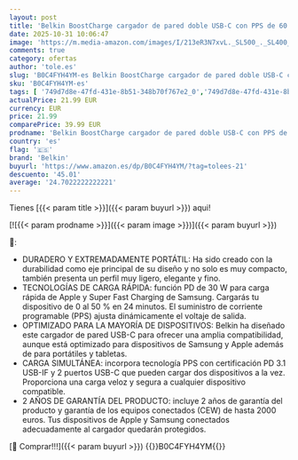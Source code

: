 ```yaml
---
layout: post
title: 'Belkin BoostCharge cargador de pared doble USB-C con PPS de 60 W  cargador USB para iPhone 16  15 y iPad  Samsung Galaxy y Google Pixel  compatible con cables USB-C a Lightning y cables USB-C a USB-C'
date: 2025-10-31 10:06:47
image: 'https://m.media-amazon.com/images/I/213eR3N7xvL._SL500_._SL400_.jpg'
comments: true
category: ofertas
author: 'tole.es'
slug: 'B0C4FYH4YM-es Belkin BoostCharge cargador de pared doble USB-C con PPS...'
sku: 'B0C4FYH4YM-es'
tags: [ '749d7d8e-47fd-431e-8b51-348b70f767e2_0','749d7d8e-47fd-431e-8b51-348b70f767e2_6901','749d7d8e-47fd-431e-8b51-348b70f767e2_8501','Accesorios para móviles','Arborist Merchandising Root','CML-Tech','Cargadores de móvil de red','Cargadores para móviles','Comunicación móvil y accesorios','Electrónica','Peripherals & Accessories','Self Service','Special Features Stores','Top Brands Tech Peripherals','Top Brands Tech Selection','belkin','ipad','iphone','🇪🇸', ]
actualPrice: 21.99 EUR
currency: EUR
price: 21.99
comparePrice: 39.99 EUR
prodname: 'Belkin BoostCharge cargador de pared doble USB-C con PPS de 60 W  cargador USB para iPhone 16  15 y iPad  Samsung Galaxy y Google Pixel  compatible con cables USB-C a Lightning y cables USB-C a USB-C'
country: 'es'
flag: '🇪🇸'
brand: 'Belkin'
buyurl: 'https://www.amazon.es/dp/B0C4FYH4YM/?tag=tolees-21'
descuento: '45.01'
average: '24.7022222222221'
---
```


Tienes [{{< param title >}}]({{< param buyurl >}}) aqui!

[![{{< param prodname >}}]({{< param image >}})]({{< param buyurl >}})

🔎:

- DURADERO Y EXTREMADAMENTE PORTÁTIL: Ha sido creado con la durabilidad como eje principal de su diseño y no solo es muy compacto, también presenta un perfil muy ligero, elegante y fino.
- TECNOLOGÍAS DE CARGA RÁPIDA: función PD de 30 W para carga rápida de Apple y Super Fast Charging de Samsung. Cargarás tu dispositivo de 0 al 50 % en 24 minutos. El suministro de corriente programable (PPS) ajusta dinámicamente el voltaje de salida.
- OPTIMIZADO PARA LA MAYORÍA DE DISPOSITIVOS: Belkin ha diseñado este cargador de pared USB-C para ofrecer una amplia compatibilidad, aunque está optimizado para dispositivos de Samsung y Apple además de para portátiles y tabletas.
- CARGA SIMULTÁNEA: incorpora tecnología PPS con certificación PD 3.1 USB-IF y 2 puertos USB-C que pueden cargar dos dispositivos a la vez. Proporciona una carga veloz y segura a cualquier dispositivo compatible.
- 2 AÑOS DE GARANTÍA DEL PRODUCTO: incluye 2 años de garantía del producto y garantía de los equipos conectados (CEW) de hasta 2000 euros. Tus dispositivos de Apple y Samsung conectados adecuadamente al cargador quedarán protegidos.

[🛒 Comprar!!!]({{< param buyurl >}})
{{<world>}}B0C4FYH4YM{{</world>}}
